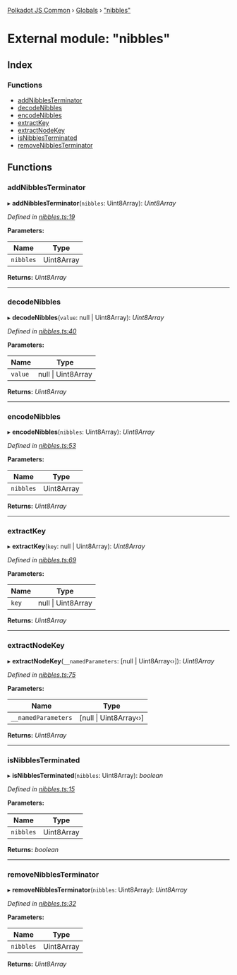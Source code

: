 [Polkadot JS Common](../README.md) › [Globals](../globals.md) › ["nibbles"](_nibbles_.md)

# External module: "nibbles"

## Index

### Functions

* [addNibblesTerminator](_nibbles_.md#addnibblesterminator)
* [decodeNibbles](_nibbles_.md#decodenibbles)
* [encodeNibbles](_nibbles_.md#encodenibbles)
* [extractKey](_nibbles_.md#extractkey)
* [extractNodeKey](_nibbles_.md#extractnodekey)
* [isNibblesTerminated](_nibbles_.md#isnibblesterminated)
* [removeNibblesTerminator](_nibbles_.md#removenibblesterminator)

## Functions

###  addNibblesTerminator

▸ **addNibblesTerminator**(`nibbles`: Uint8Array): *Uint8Array*

*Defined in [nibbles.ts:19](https://github.com/polkadot-js/common/blob/c776f0d8/packages/trie-codec/src/nibbles.ts#L19)*

**Parameters:**

Name | Type |
------ | ------ |
`nibbles` | Uint8Array |

**Returns:** *Uint8Array*

___

###  decodeNibbles

▸ **decodeNibbles**(`value`: null | Uint8Array): *Uint8Array*

*Defined in [nibbles.ts:40](https://github.com/polkadot-js/common/blob/c776f0d8/packages/trie-codec/src/nibbles.ts#L40)*

**Parameters:**

Name | Type |
------ | ------ |
`value` | null &#124; Uint8Array |

**Returns:** *Uint8Array*

___

###  encodeNibbles

▸ **encodeNibbles**(`nibbles`: Uint8Array): *Uint8Array*

*Defined in [nibbles.ts:53](https://github.com/polkadot-js/common/blob/c776f0d8/packages/trie-codec/src/nibbles.ts#L53)*

**Parameters:**

Name | Type |
------ | ------ |
`nibbles` | Uint8Array |

**Returns:** *Uint8Array*

___

###  extractKey

▸ **extractKey**(`key`: null | Uint8Array): *Uint8Array*

*Defined in [nibbles.ts:69](https://github.com/polkadot-js/common/blob/c776f0d8/packages/trie-codec/src/nibbles.ts#L69)*

**Parameters:**

Name | Type |
------ | ------ |
`key` | null &#124; Uint8Array |

**Returns:** *Uint8Array*

___

###  extractNodeKey

▸ **extractNodeKey**(`__namedParameters`: [null | Uint8Array‹›]): *Uint8Array*

*Defined in [nibbles.ts:75](https://github.com/polkadot-js/common/blob/c776f0d8/packages/trie-codec/src/nibbles.ts#L75)*

**Parameters:**

Name | Type |
------ | ------ |
`__namedParameters` | [null &#124; Uint8Array‹›] |

**Returns:** *Uint8Array*

___

###  isNibblesTerminated

▸ **isNibblesTerminated**(`nibbles`: Uint8Array): *boolean*

*Defined in [nibbles.ts:15](https://github.com/polkadot-js/common/blob/c776f0d8/packages/trie-codec/src/nibbles.ts#L15)*

**Parameters:**

Name | Type |
------ | ------ |
`nibbles` | Uint8Array |

**Returns:** *boolean*

___

###  removeNibblesTerminator

▸ **removeNibblesTerminator**(`nibbles`: Uint8Array): *Uint8Array*

*Defined in [nibbles.ts:32](https://github.com/polkadot-js/common/blob/c776f0d8/packages/trie-codec/src/nibbles.ts#L32)*

**Parameters:**

Name | Type |
------ | ------ |
`nibbles` | Uint8Array |

**Returns:** *Uint8Array*

